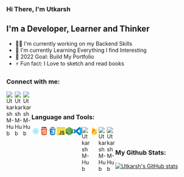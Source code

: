 ### Hi There, I'm Utkarsh

## I'm a Developer, Learner and Thinker

- 👩‍💻 I'm currently working on my Backend Skills
- 🎋 I'm currently Learning Everything I find Interesting
- 🥅 2022 Goal: Build My Portfolio
- ⚡ Fun fact: I Love to sketch and read books

### Connect with me:

[<img align="left" alt="UtkarshM-Hub" width="22px" src="https://raw.githubusercontent.com/peterthehan/peterthehan/master/assets/linkedin.svg"/>](https://www.linkedin.com/in/utkarsh-mandape-3a94a0197/)

[<img align="left" alt="UtkarshM-Hub" width="22px" src="https://raw.githubusercontent.com/peterthehan/peterthehan/master/assets/twitter.svg"/>](https://twitter.com/MandapeUtkarsh)

[<img align="left" alt="UtkarshM-Hub" width="22px" src="https://cdn-icons-png.flaticon.com/512/174/174855.png"/>](https://www.instagram.com/utkarshmandape/)

<br/>
<br/>

### Language and Tools:

[<img align="left" alt="UtkarshM-Hub" width="22px" src="https://raw.githubusercontent.com/github/explore/80688e429a7d4ef2fca1e82350fe8e3517d3494d/topics/react/react.png"/>]()

[<img align="left" alt="UtkarshM-Hub" width="22px" src="https://raw.githubusercontent.com/github/explore/80688e429a7d4ef2fca1e82350fe8e3517d3494d/topics/html/html.png"/>]()

[<img align="left" alt="UtkarshM-Hub" width="22px" src="https://raw.githubusercontent.com/github/explore/80688e429a7d4ef2fca1e82350fe8e3517d3494d/topics/css/css.png"/>]()

[<img align="left" alt="UtkarshM-Hub" width="22px" src="https://raw.githubusercontent.com/github/explore/80688e429a7d4ef2fca1e82350fe8e3517d3494d/topics/javascript/javascript.png"/>]()

[<img align="left" alt="UtkarshM-Hub" width="22px" src="https://raw.githubusercontent.com/github/explore/80688e429a7d4ef2fca1e82350fe8e3517d3494d/topics/nodejs/nodejs.png"/>]()

[<img align="left" alt="UtkarshM-Hub" width="22px" src="https://raw.githubusercontent.com/github/explore/80688e429a7d4ef2fca1e82350fe8e3517d3494d/topics/visual-studio-code/visual-studio-code.png"/>]()

[<img align="left" alt="UtkarshM-Hub" width="22px" src="https://img.icons8.com/color/452/mongodb.png"/>]()

[<img align="left" alt="UtkarshM-Hub" width="22px" src="https://raw.githubusercontent.com/github/explore/80688e429a7d4ef2fca1e82350fe8e3517d3494d/topics/firebase/firebase.png"/>]()

[<img align="left" alt="UtkarshM-Hub" width="22px" src="https://img.icons8.com/color/344/graphql.png"/>]()

[<img align="left" alt="UtkarshM-Hub" width="22px" src="https://img.icons8.com/color/344/git.png"/>]()

<br/>
<br/>

### My Github Stats:

[![Utkarsh's GitHub stats](https://github-readme-stats.vercel.app/api?username=UtkarshM-Hub&show_icons=true&theme=tokyonight)](https://github.com/UtkarshM-Hub/github-readme-stats)

